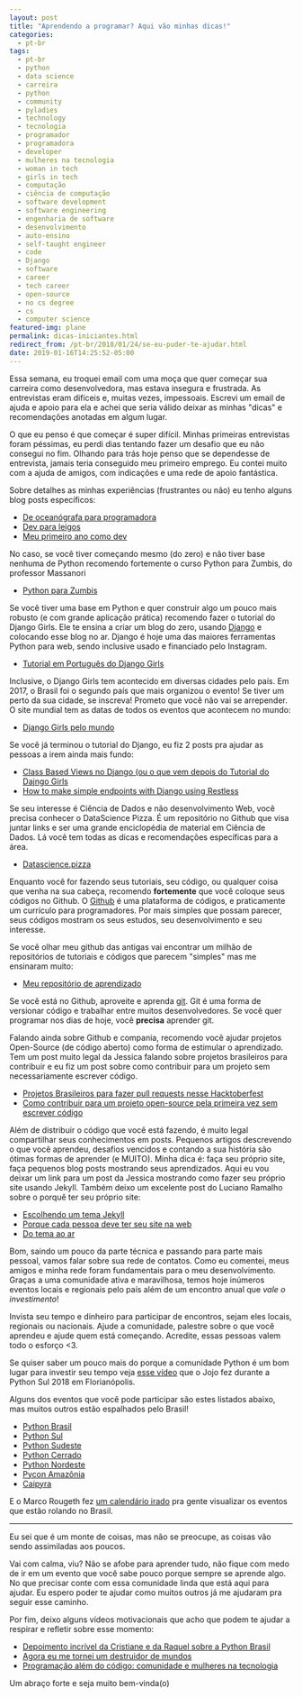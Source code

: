 ```yaml
---
layout: post
title: "Aprendendo a programar? Aqui vão minhas dicas!"
categories:
  - pt-br
tags:
  - pt-br
  - python
  - data science
  - carreira 
  - python
  - community 
  - pyladies
  - technology
  - tecnologia
  - programador
  - programadora
  - developer
  - mulheres na tecnologia
  - woman in tech
  - girls in tech
  - computação
  - ciência de computação
  - software development
  - software engineering
  - engenharia de software
  - desenvolvimento
  - auto-ensino
  - self-taught engineer
  - code
  - Django
  - software
  - career
  - tech career
  - open-source
  - no cs degree
  - cs
  - computer science
featured-img: plane
permalink: dicas-iniciantes.html
redirect_from: /pt-br/2018/01/24/se-eu-puder-te-ajudar.html
date: 2019-01-16T14:25:52-05:00
---
```


Essa semana, eu troquei email com uma moça que quer começar sua carreira como desenvolvedora, mas estava insegura e frustrada. As entrevistas eram difíceis e, 
muitas vezes, impessoais. Escrevi um email de ajuda e apoio para ela e achei que seria válido deixar as minhas "dicas" e recomendações anotadas em algum lugar.

O que eu penso é que começar é super difícil. Minhas primeiras entrevistas foram péssimas, eu perdi dias tentando fazer um desafio que eu não consegui no fim. 
Olhando para trás hoje penso que se dependesse de entrevista, jamais teria conseguido meu primeiro emprego. Eu contei muito com a ajuda de amigos, com indicações e 
uma rede de apoio fantástica.

Sobre detalhes as minhas experiências (frustrantes ou não) eu tenho alguns blog posts específicos:
 
* [De oceanógrafa para programadora](http://leportella.com/pt-br/2016/03/13/de-oceanografa-para-programadora.html)
* [Dev para leigos](http://leportella.com/pt-br/2016/10/11/dev-para-leigos.html)
* [Meu primeiro ano como dev](http://leportella.com/pt-br/2017/03/01/meu-primeiro-ano-como-dev.html)

No caso, se você tiver começando mesmo (do zero) e não tiver base nenhuma de Python recomendo fortemente o curso Python para Zumbis, do professor Massanori

* [Python para Zumbis](https://www.pycursos.com/python-para-zumbis/)

Se você tiver uma base em Python e quer construir algo um pouco mais robusto (e com grande aplicação prática) recomendo fazer o tutorial do 
Django Girls. Ele te ensina a criar um blog do zero, usando [Django](https://docs.djangoproject.com/en/2.0/) e colocando esse blog no ar. Django é hoje uma das maiores 
ferramentas Python para web, sendo inclusive usado e financiado pelo Instagram.

* [Tutorial em Português do Django Girls](https://tutorial.djangogirls.org/pt/)

Inclusive, o Django Girls tem acontecido em diversas cidades pelo país. Em 2017, o Brasil foi o segundo país que mais organizou o evento! 
Se tiver um perto da sua cidade, se inscreva! Prometo que você não vai se arrepender. O site mundial tem as datas de todos os eventos que acontecem no mundo:

* [Django Girls pelo mundo](https://djangogirls.org)

Se você já terminou o tutorial do Django, eu fiz 2 posts pra ajudar as pessoas a irem ainda mais fundo:

* [Class Based Views no Django (ou o que vem depois do Tutorial do Dajngo Girls](https://leportella.com/pt-br/2017/09/28/classe-based-views-no-django.html) 
* [How to make simple endpoints with Django using Restless](https://leportella.com/english/2017/04/03/make-endpoints-using-restless.html)

Se seu interesse é Ciência de Dados e não desenvolvimento Web, você precisa conhecer o DataScience Pizza. É um repositório no Github que visa juntar links e ser uma 
grande enciclopédia de material em Ciência de Dados. Lá você tem todas as dicas e recomendações específicas para a área.

* [Datascience.pizza](http://datascience.pizza)

Enquanto você for fazendo seus tutoriais, seu código, ou qualquer coisa que venha na sua cabeça, recomendo **fortemente** que você coloque seus códigos no Github.
O [Github](https://github.com/) é uma plataforma de códigos, e praticamente um currículo para programadores. Por mais simples que possam parecer, seus códigos mostram os 
seus estudos, seu desenvolvimento e seu interesse.

Se você olhar meu github das antigas vai encontrar um milhão de repositórios de tutoriais e códigos que parecem "simples" mas me ensinaram muito:

* [Meu repositório de aprendizado](https://github.com/leportella/tutorials)

Se você está no Github, aproveite e aprenda [git](https://git-scm.com/). Git é uma forma de versionar código e trabalhar entre muitos desenvolvedores. Se você quer programar nos dias de hoje, 
você **precisa** aprender git.

Falando ainda sobre Github e compania, recomendo você ajudar projetos Open-Source (de código aberto) como forma de estimular o aprendizado. Tem um post muito legal da Jessica falando sobre projetos 
brasileiros para contribuir e eu fiz um post sobre como contribuir para um projeto sem necessariamente escrever código.

* [Projetos Brasileiros para fazer pull requests nesse Hacktoberfest](https://medium.com/nossa-coletividad/projetos-brasileiros-para-fazer-pull-requests-nesse-hacktoberfest-4dc9b9b576c0)
* [Como contribuir para um projeto open-source pela primeira vez sem escrever código](http://leportella.com/pt-br/2017/04/17/como-contribuir-com-open-source.html)

Além de distribuir o código que você está fazendo, é muito legal compartilhar seus conhecimentos em posts. Pequenos artigos descrevendo o que você aprendeu, desafios vencidos e contando a 
sua história são ótimas formas de aprender (e MUITO). Minha dica é: faça seu próprio site, faça pequenos blog posts mostrando seus aprendizados. Aqui eu vou deixar um link para um post da 
Jessica mostrando como fazer seu próprio site usando Jekyll. Também deixo um excelente post do Luciano Ramalho sobre o porquê ter seu próprio site:

* [Escolhendo um tema Jekyll](http://jtemporal.com/temas-jekyll/)
* [Porque cada pessoa deve ter seu site na web](https://ramalho.org/wiki/doku.php?id=porque_cada_pessoa_deve_ter_seu_site_na_web)
* [Do tema ao ar](https://jtemporal.com/do-tema-ao-ar/)


Bom, saindo um pouco da parte técnica e passando para parte mais pessoal, vamos falar sobre sua rede de contatos.
Como eu comentei, meus amigos e minha rede foram fundamentais para o meu desenvolvimento. 
Graças a uma comunidade ativa e maravilhosa, temos hoje inúmeros eventos locais e regionais pelo país 
além de um encontro anual que *vale o investimento*! 

Invista seu tempo e dinheiro para participar de encontros, sejam eles locais, regionais ou nacionais. Ajude a comunidade, 
palestre sobre o que você aprendeu e ajude quem está começando. Acredite, essas pessoas valem todo o esforço <3. 

Se quiser saber um pouco mais do porque a comunidade Python é um bom lugar para investir seu tempo veja [esse vídeo](https://www.youtube.com/watch?v=j3GMjqj4fXA&t=35s) que o Jojo fez 
durante a Python Sul 2018 em Florianópolis.

Alguns dos eventos que você pode participar são estes listados abaixo, mas muitos outros estão espalhados pelo Brasil!

* [Python Brasil](http://2018.pythonbrasil.org.br/)
* [Python Sul](http://pythonsul.org/)
* [Python Sudeste](http://pythonsudeste.org/)
* [Python Cerrado](https://github.com/ocarneiro/python-cerrado)
* [Python Nordeste](http://pythonnordeste.org/)
* [Pycon Amazônia](http://amazonia.python.org.br/)
* [Caipyra](http://caipyra.python.org.br/)


E o Marco Rougeth fez [um calendário irado](https://python.org.br/eventos/) pra gente visualizar os eventos que estão rolando no Brasil.

----------

Eu sei que é um monte de coisas, mas não se preocupe, as coisas vão sendo assimiladas aos poucos. 

Vai com calma, viu? Não se afobe para aprender tudo, não fique com medo de ir em um evento que você sabe pouco porque sempre se aprende algo.
No que precisar conte com essa comunidade linda que está aqui para ajudar.
Eu espero poder te ajudar como muitos outros já me ajudaram pra seguir esse caminho.

Por fim, deixo alguns vídeos motivacionais que acho que podem te ajudar a respirar e refletir sobre esse momento:

* [Depoimento incrível da Cristiane e da Raquel sobre a Python Brasil]( https://www.youtube.com/watch?v=Wz3U5PabfLM)
* [Agora eu me tornei um destruidor de mundos](https://www.youtube.com/watch?v=6NhxhCln_aQ&t=2703s)
* [Programação além do código: comunidade e mulheres na tecnologia](https://www.youtube.com/watch?v=yV3XFWfJ0TE)


Um abraço forte e seja muito bem-vinda(o)
